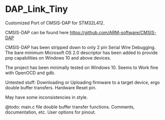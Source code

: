 # DAP_Link_Tiny

Customized Port of CMSIS-DAP for STM32L412.

CMSIS-DAP can be found here https://github.com/ARM-software/CMSIS-DAP

CMSIS-DAP has been stripped down to only 2 pin Serial Wire Debugging. 
The bare minimum Microsoft OS 2.0 descriptor has been added to provide pnp capabilities on Windows 10 and above devices.

The project has been minimally tested on Windows 10. Seems to Work fine with OpenOCD and gdb.

Untested stuff:
Downloading or Uploading firmware to a target device, ergo double buffer transfers.
Hardware Reset pin.

May have some inconsistencies in style.

@todo:
main.c file double buffer transfer functions.
Comments, documentation, etc.
User options for pinout.







